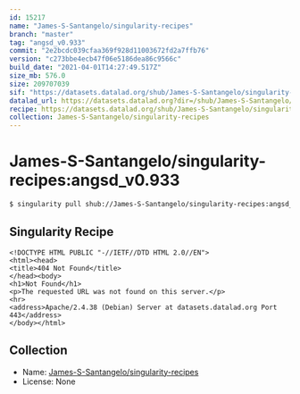 ```yaml
---
id: 15217
name: "James-S-Santangelo/singularity-recipes"
branch: "master"
tag: "angsd_v0.933"
commit: "2e2bcdc039cfaa369f928d11003672fd2a7ffb76"
version: "c273bbe4ecb47f06e5186dea86c9566c"
build_date: "2021-04-01T14:27:49.517Z"
size_mb: 576.0
size: 209707039
sif: "https://datasets.datalad.org/shub/James-S-Santangelo/singularity-recipes/angsd_v0.933/2021-04-01-2e2bcdc0-c273bbe4/c273bbe4ecb47f06e5186dea86c9566c.sif"
datalad_url: https://datasets.datalad.org?dir=/shub/James-S-Santangelo/singularity-recipes/angsd_v0.933/2021-04-01-2e2bcdc0-c273bbe4/
recipe: https://datasets.datalad.org/shub/James-S-Santangelo/singularity-recipes/angsd_v0.933/2021-04-01-2e2bcdc0-c273bbe4/Singularity
collection: James-S-Santangelo/singularity-recipes
---
```


# James-S-Santangelo/singularity-recipes:angsd_v0.933

```bash
$ singularity pull shub://James-S-Santangelo/singularity-recipes:angsd_v0.933
```

## Singularity Recipe

```singularity
<!DOCTYPE HTML PUBLIC "-//IETF//DTD HTML 2.0//EN">
<html><head>
<title>404 Not Found</title>
</head><body>
<h1>Not Found</h1>
<p>The requested URL was not found on this server.</p>
<hr>
<address>Apache/2.4.38 (Debian) Server at datasets.datalad.org Port 443</address>
</body></html>
```

## Collection

 - Name: [James-S-Santangelo/singularity-recipes](https://github.com/James-S-Santangelo/singularity-recipes)
 - License: None

